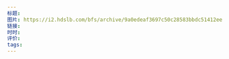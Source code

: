 ```yaml
---
标题: 
图片: https://i2.hdslb.com/bfs/archive/9a0edeaf3697c50c28583bbdc51412ee1f06e388.jpg@518w_290h_1c_!web-video-share-cover.avif
链接: 
时时: 
评价: 
tags:
---
```


